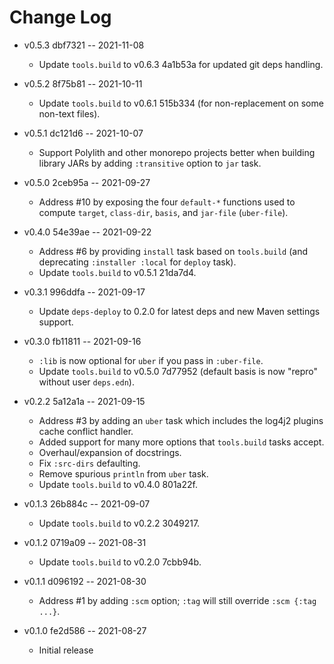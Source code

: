 # Change Log

* v0.5.3 dbf7321 -- 2021-11-08
  * Update `tools.build` to v0.6.3 4a1b53a for updated git deps handling.

* v0.5.2 8f75b81 -- 2021-10-11
  * Update `tools.build` to v0.6.1 515b334 (for non-replacement on some non-text files).

* v0.5.1 dc121d6 -- 2021-10-07
  * Support Polylith and other monorepo projects better when building library JARs by adding `:transitive` option to `jar` task.

* v0.5.0 2ceb95a -- 2021-09-27
  * Address #10 by exposing the four `default-*` functions used to compute `target`, `class-dir`, `basis`, and `jar-file` (`uber-file`).

* v0.4.0 54e39ae -- 2021-09-22
  * Address #6 by providing `install` task based on `tools.build` (and deprecating `:installer :local` for `deploy` task).
  * Update `tools.build` to v0.5.1 21da7d4.

* v0.3.1 996ddfa -- 2021-09-17
  * Update `deps-deploy` to 0.2.0 for latest deps and new Maven settings support.

* v0.3.0 fb11811 -- 2021-09-16
  * `:lib` is now optional for `uber` if you pass in `:uber-file`.
  * Update `tools.build` to v0.5.0 7d77952 (default basis is now "repro" without user `deps.edn`).

* v0.2.2 5a12a1a -- 2021-09-15
  * Address #3 by adding an `uber` task which includes the log4j2 plugins cache conflict handler.
  * Added support for many more options that `tools.build` tasks accept.
  * Overhaul/expansion of docstrings.
  * Fix `:src-dirs` defaulting.
  * Remove spurious `println` from `uber` task.
  * Update `tools.build` to v0.4.0 801a22f.

* v0.1.3 26b884c -- 2021-09-07
  * Update `tools.build` to v0.2.2 3049217.

* v0.1.2 0719a09 -- 2021-08-31
  * Update `tools.build` to v0.2.0 7cbb94b.

* v0.1.1 d096192 -- 2021-08-30
  * Address #1 by adding `:scm` option; `:tag` will still override `:scm {:tag ...}`.

* v0.1.0 fe2d586 -- 2021-08-27
  * Initial release
